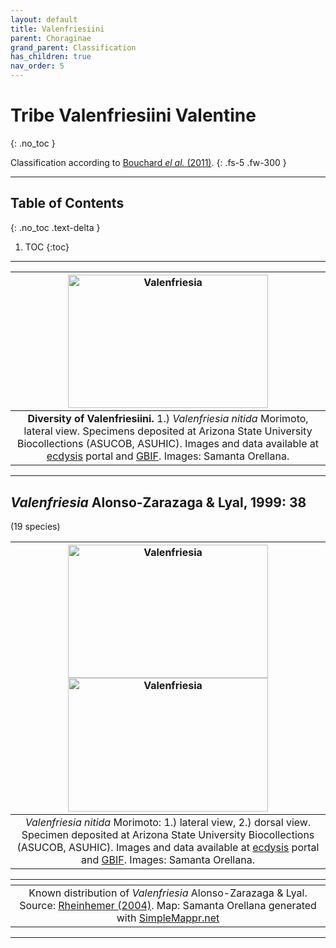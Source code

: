 ```yaml
---
layout: default
title: Valenfriesiini
parent: Choraginae
grand_parent: Classification
has_children: true
nav_order: 5
---
```



# Tribe Valenfriesiini Valentine
{: .no_toc }

Classification according to [Bouchard _el al._ (2011)](https://zookeys.pensoft.net/articles.php?id=4001).
{: .fs-5 .fw-300 }

---

## Table of Contents
{: .no_toc .text-delta }

1. TOC
{:toc}

---

| [<img src="https://serv.biokic.asu.edu/imglib/ecdysis/ASU_ASUCOB/ASUCOB0028/ASUCOB0028758_lateral_edited_1677960724.jpg" alt="Valenfriesia" width="320" height="213.4">](https://serv.biokic.asu.edu/ecdysis/collections/individual/index.php?occid=1170120) | 
|:--:| 
|**Diversity of Valenfriesiini.** 1.) *Valenfriesia nitida* Morimoto, lateral view. Specimens deposited at Arizona State University Biocollections (ASUCOB, ASUHIC). Images and data available at [ecdysis](https://serv.biokic.asu.edu/ecdysis/index.php) portal and [GBIF](https://gbif.org). Images: Samanta Orellana.|

---

## _Valenfriesia_ Alonso-Zarazaga & Lyal, 1999: 38
(19 species)

| [<img src="https://serv.biokic.asu.edu/imglib/ecdysis/ASU_ASUCOB/ASUCOB0028/ASUCOB0028758_lateral_edited_1677960724.jpg" alt="Valenfriesia" width="320" height="213.4">](https://serv.biokic.asu.edu/ecdysis/collections/individual/index.php?occid=1170120) [<img src="https://serv.biokic.asu.edu/imglib/ecdysis/ASU_ASUCOB/ASUCOB0028/ASUCOB0028758_lateral_edited_1677960724.jpg" alt="Valenfriesia" width="320" height="213.4">](https://serv.biokic.asu.edu/imglib/ecdysis/ASU_ASUCOB/ASUCOB0028/ASUHIC0028758_dorsal_edited_1677966184.jpg)| 
|:--:| 
|_Valenfriesia nitida_ Morimoto: 1.) lateral view, 2.) dorsal view. Specimen deposited at Arizona State University Biocollections (ASUCOB, ASUHIC). Images and data available at [ecdysis](https://serv.biokic.asu.edu/ecdysis/index.php) portal and [GBIF](gbif.org). Images: Samanta Orellana.|

|<img src="https://www.simplemappr.net/map/20109" alt="" />| 
|:--:| 
|Known distribution of _Valenfriesia_ Alonso-Zarazaga & Lyal. Source: [Rheinhemer (2004)](https://www.zobodat.at/pdf/Mitt-Ent-Ver-Stuttgart_39_2004_0001-0244.pdf). Map: Samanta Orellana generated with [SimpleMappr.net](https://www.simplemappr.net/) |

---

